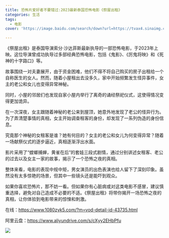 ```yaml
---
title: 恐怖片爱好者不要错过:2023最新泰国恐怖电影《祭屋出租》
categories: 生活
tags:
  - 电影
cover: 'https://image.baidu.com/search/down?url=https://tvax4.sinaimg.cn/large/006BNqYCly1hfyirkjzbvj31kw11y779.jpg'

---
```


《祭屋出租》是泰国导演索分·沙达菲斯最新执导的一部恐怖电影，于2023年上映。这位导演曾成功执导过多部经典恐怖电影，包括《鬼影》、《厉鬼将映》和《死神的十字路口》等。

故事围绕一对夫妻展开，由于资金困难，他们不得不将自己购买的房子出租给一个自称医生的女人。然而，随着小屋租出去没多久，家中开始频繁发生怪异事件，女主的老公和女儿也变得异常神秘。

同时，小屋的邻居们也发现自家小屋内举行了离奇的诵经祭祀仪式，这使得情况变得更加诡异。

在一次深夜，女主跟随着神秘的老公来到屋顶，她意外地发现了老公的怪异行为。为了弄清楚事情的真相，女主开始调查租客的身份，却发现了一系列伪造的身份信息。

究竟那个神秘的女租客是谁？她有何目的？女主的老公和女儿为何变得异常？随着一场献祭仪式的逐步逼近，真相逐渐浮出水面。

影片采用了“螳螂捕蝉，黄雀在后”的套娃三段式剧情，通过分别讲述女租客、老公的过去以及女主一家的故事，揭示了一个恐怖之夜的真相。

整体来看，电影的表现中规中矩，男女演员的出色表演也给人留下了深刻印象。虽然没有太多惊艳的场景，但其中一些镜头还是能吓到观众。

如果你喜欢恐怖片，那不妨一看。但如果你有心脏病或对这类电影不感冒，建议慎重选择，避免对自己造成不必要的不适。《祭屋出租》将带你揭开一场恐怖之夜的真相，让你体验到电影带来的惊悚和刺激。


在线：https://www.1080zyk5.com/?m=vod-detail-id-43735.html

阿里云盘：https://www.aliyundrive.com/s/cXyy2EHbPfu


![](https://image.baidu.com/search/down?url=https://tvax4.sinaimg.cn/large/006BNqYCly1hfyirkjzbvj31kw11y779.jpg)